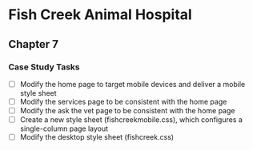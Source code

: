 # Fish Creek Animal Hospital

## Chapter 7

### Case Study Tasks

- [ ] Modify the home page to target mobile devices and deliver a mobile style sheet
- [ ] Modify the services page to be consistent with the home page
- [ ] Modify the ask the vet page to be consistent with the home page
- [ ] Create a new style sheet (fishcreekmobile.css), which configures a single-column page layout
- [ ] Modify the desktop style sheet (fishcreek.css)